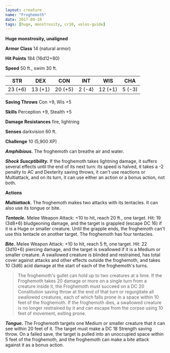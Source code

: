 ```yaml
---
layout: creature
name: "Froghemoth"
date: 2017-09-10
tags: [huge, monstrosity, cr10, volos-guide]
---
```


**Huge monstrosity, unaligned**

**Armor Class** 14 (natural armor)

**Hit Points** 184 (16d12+80)

**Speed** 50 ft., swim 30 ft.

|   STR   |   DEX   |   CON   |   INT   |   WIS   |   CHA   |
|:-----:|:-----:|:-----:|:-----:|:-----:|:-----:|
| 23 (+6) | 13 (+1) | 20 (+5) | 2 (-4) | 12 (+1) | 5 (-3) |

**Saving Throws** Con +9, Wis +5

**Skills** Perception +9, Stealth +5

**Damage Resistances** fire, lightning

**Senses** darkvision 60 ft.

**Challenge** 10 (5,900 XP)

***Amphibious.*** The froghemoth can breathe air and water.

***Shock Suscptibility.*** If the froghemoth takes lightning damage, it suffers several effects until the end of its next turn: its speed is halved, it takes a -2 penalty to AC and Dexterity saving throws, it can't use reactions or Multiattack, and on its turn, it can use either an action or a bonus action, not both.

**Actions**

***Multiattack.*** The froghemoth makes two attacks with its tentacles. It can also use its tongue or bite.

***Tentacle.*** Melee Weapon Attack: +10 to hit, reach 20 ft., one target. Hit: 19 (3d8+6) bludgeoning damage, and the target is grappled (escape DC 16) if it is a Huge or smaller creature. Until the grapple ends, the froghemoth can't use this tentacle on another target. The froghemoth has four tentacles.

***Bite.*** Melee Weapon Attack: +10 to hit, reach 5 ft, one target. Hit: 22 (3d10+6) piercing damage, and the target is swallowed if it is a Medium or smaller creature. A swallowed creature is blinded and restrained, has total cover against attacks and other effects outside the froghemoth, and takes 10 (3d6) acid damage at the start of each of the froghemoth's turns.

>The froghemoth's gullet can hold up to two creatures at a time. If the Froghemoth takes 20 damage or more on a single turn from a creature inside it, the Froghemoth must succeed on a DC 20 Constitution saving throw at the end of that turn or regurgitate all swallowed creatures, each of which falls prone in a space within 10 feet of the froghemoth. If the froghemoth dies, a swallowed creature is no longer restrained by it and can escape from the corpse using 10 feet of movement, exiting prone.

***Tongue.*** The Froghemoth targets one Medium or smaller creature that it can see within 20 feet of it. The target must make a DC 18 Strength saving throw. On a failed save, the target is pulled into an unoccupied space within 5 feet of the froghemoth, and the froghemoth can make a bite attack against it as a bonus action.

